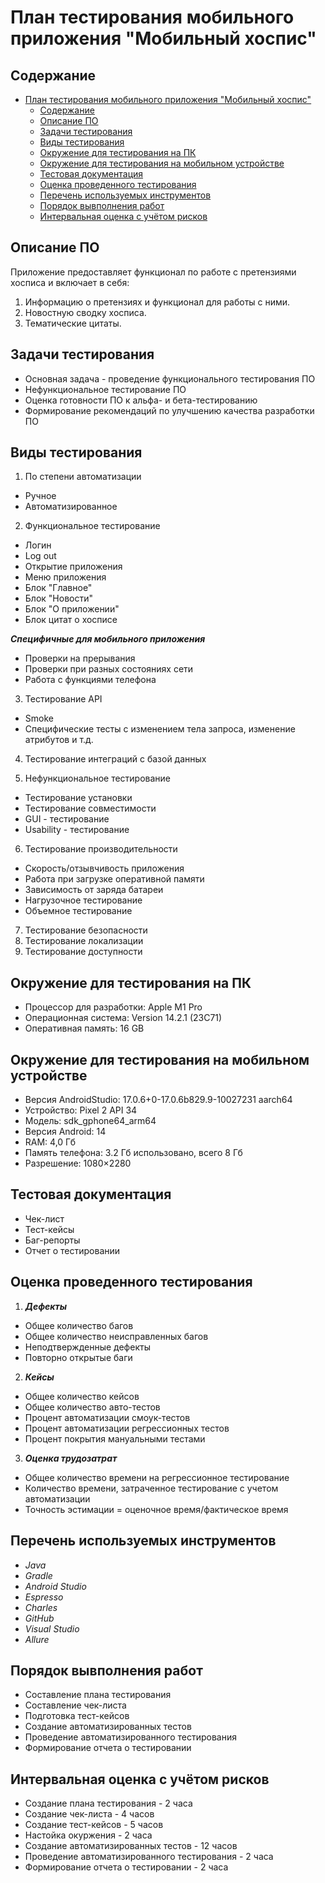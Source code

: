 # План тестирования мобильного приложения "Мобильный хоспис"

## Содержание

- [План тестирования мобильного приложения "Мобильный хоспис"](#план-тестирования-мобильного-приложения-мобильный-хоспис)
  - [Содержание](#содержание)
  - [Описание ПО](#описание-по)
  - [Задачи тестирования](#задачи-тестирования)
  - [Виды тестирования](#виды-тестирования)
  - [Окружение для тестирования на ПК](#окружение-для-тестирования-на-пк)
  - [Окружение для тестирования на мобильном устройстве](#окружение-для-тестирования-на-мобильном-устройстве)
  - [Тестовая документация](#тестовая-документация)
  - [Оценка проведенного тестирования](#оценка-проведенного-тестирования)
  - [Перечень используемых инструментов](#перечень-используемых-инструментов)
  - [Порядок вывполнения работ](#порядок-вывполнения-работ)
  - [Интервальная оценка с учётом рисков](#интервальная-оценка-с-учётом-рисков)

## Описание ПО

Приложение предоставляет функционал по работе с претензиями хосписа и включает в себя:

1. Информацию о претензиях и функционал для работы с ними.
2. Новостную сводку хосписа.
3. Тематические цитаты.

## Задачи тестирования

- Основная задача - проведение функционального тестирования ПО
- Нефункциональное тестирование ПО
- Оценка готовности ПО к альфа- и бета-тестированию
- Формирование рекомендаций по улучшению качества разработки ПО

## Виды тестирования

1. По степени автоматизации

* Ручное
* Автоматизированное

2. Функциональное тестирование 

* Логин
* Log out
* Открытие приложения
* Меню приложения
* Блок "Главное"
* Блок "Новости"
* Блок "О приложении"
* Блок цитат о хосписе

***Специфичные для мобильного приложения***

* Проверки на прерывания
* Проверки при разных состояниях сети
* Работа с функциями телефона 

3. Тестирование API 

* Smoke
* Специфические тесты с изменением тела запроса, изменение атрибутов и т.д.

4. Тестирование интеграций с базой данных 

5. Нефункциональное тестирование

* Тестирование установки
* Тестирование совместимости 
* GUI - тестирование 
* Usability - тестирование 

6. Тестирование производительности

* Скорость/отзывчивость приложения
* Работа при загрузке оперативной памяти 
* Зависимость от заряда батареи
* Нагрузочное тестирование 
* Объемное тестирование 

7. Тестирование безопасности 
8. Тестирование локализации 
9. Тестирование доступности 


## Окружение для тестирования на ПК

* Процессор для разработки: Apple M1 Pro
* Операционная система: Version 14.2.1 (23C71)
* Оперативная память: 16 GB

## Окружение для тестирования на мобильном устройстве

* Версия AndroidStudio: 17.0.6+0-17.0.6b829.9-10027231 aarch64
* Устройство: Pixel 2 API 34
* Модель: sdk_gphone64_arm64
* Версия Android: 14
* RAM: 4,0 Гб
* Память телефона: 3.2 Гб использовано, всего 8 Гб
* Разрешение: 1080×2280

## Тестовая документация 

* Чек-лист 
* Тест-кейсы 
* Баг-репорты 
* Отчет о тестировании

## Оценка проведенного тестирования

1. ***Дефекты***

* Общее количество багов
* Общее количество неисправленных багов 
* Неподтвержденные дефекты
* Повторно открытые баги

2. ***Кейсы***

* Общее количество кейсов
* Общее количество авто-тестов
* Процент автоматизации смоук-тестов  
* Процент автоматизации регрессионных тестов
* Процент покрытия мануальными тестами

3. ***Оценка трудозатрат***

* Общее количество времени на регрессионное тестирование
* Количество времени, затраченное тестирование с учетом автоматизации
* Точность эстимации = оценочное время/фактическое время


## Перечень используемых инструментов 

- *Java* 
- *Gradle* 
- *Android Studio* 
- *Espresso* 
- *Charles* 
- *GitHub* 
- *Visual Studio* 
- *Allure* 


## Порядок вывполнения работ

- Составление плана тестирования
- Составление чек-листа 
- Подготовка тест-кейсов 
- Создание автоматизированных тестов 
- Проведение автоматизированного тестирования 
- Формирование отчета о тестировании 

## Интервальная оценка с учётом рисков

- Создание плана тестирования - 2 часа
- Создание чек-листа - 4 часов
- Создание тест-кейсов - 5 часов
- Настойка окуржения - 2 часа
- Создание автоматизированных тестов - 12 часов
- Проведение автоматизированного тестирования - 2 часа
- Формирование отчета о тестировании - 2 часа
